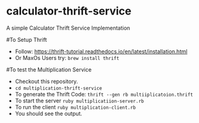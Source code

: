 # calculator-thrift-service
A simple Calculator Thrift Service Implementation

#To Setup Thrift 
* Follow: https://thrift-tutorial.readthedocs.io/en/latest/installation.html 
* Or MaxOs Users try: `brew install thrift`

#To test the Multiplication Service
* Checkout this repository.
* `cd multiplication-thrift-service`
* To generate the Thrift Code: `thrift --gen rb multiiplicatoion.thrift`
* To start the server `ruby multiplicatiion-server.rb`
* To run the client `ruby multiplication-client.rb`
* You should see the output.
